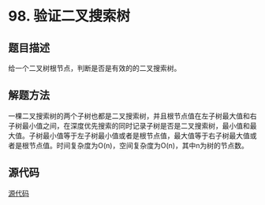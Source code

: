 # 98. 验证二叉搜索树

## 题目描述

给一个二叉树根节点，判断是否是有效的的二叉搜索树。

## 解题方法

一棵二叉搜索树的两个子树也都是二叉搜索树，并且根节点值在左子树最大值和右子树最小值之间，在深度优先搜索的同时记录子树是否是二叉搜索树，最小值和最大值。子树最小值等于左子树最小值或者是根节点值，最大值等于右子树最大值或者是根节点值。时间复杂度为O(n)，空间复杂度为O(n)，其中n为树的节点数。

## 源代码

[源代码](../src/98-validate-binary-search-tree.cpp)
